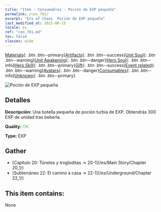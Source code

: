 ```yaml
---
title: "Item - Consumables - Poción de EXP pequeña"
permalink: /con_701/
excerpt: "Era of Chaos  Poción de EXP pequeña"
last_modified_at: 2021-06-15
locale: es
ref: "con_701.md"
toc: false
classes: wide
---
```

 [Materials](/ItemsES/){: .btn .btn--primary}[Artifacts](/ItemsES/Artifacts/){: .btn .btn--success}[Unit Soul](/ItemsES/UnitSoul/){: .btn .btn--warning}[Unit Awakening](/ItemsES/UnitAwakening/){: .btn .btn--danger}[Hero Soul](/ItemsES/HeroSoul/){: .btn .btn--info}[Hero Skill](/ItemsES/HeroSkill/){: .btn .btn--primary}[Gift](/ItemsES/Gift/){: .btn .btn--success}[Event related](/ItemsES/Events/){: .btn .btn--warning}[Avatars](/ItemsES/Avatars/){: .btn .btn--danger}[Consumables](/ItemsES/Consumables/){: .btn .btn--info}[Unknown](/ItemsES/Unknown/){: .btn .btn--primary}

 ![Poción de EXP pequeña](/images/t/i_501.png)

## Detalles
 **Descripción:** Una botella pequeña de poción turbia de EXP. Obtendrás 300 EXP de unidad tras beberla.

 **Quality:** <span style="color: #32CD32">OK</span>

 **Type:** EXP

## Gather

*    [Capítulo 20: Túneles y trogloditas -> 20-1](/es/Main Story/Chapter 20_1/) 
*    [Subterráneo 22: El camino a casa -> 22-1](/es/Underground/Chapter 22_1/) 

## This item contains:

  None

